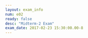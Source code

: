 ```yaml
---
layout: exam_info
num: e02
ready: false
desc: "Midterm-2 Exam"
exam_date: 2017-02-23 15:30:00.00-8
---
```






